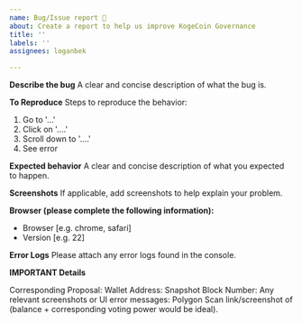 ```yaml
---
name: Bug/Issue report 🐛
about: Create a report to help us improve KogeCoin Governance
title: ''
labels: ''
assignees: loganbek

---
```


**Describe the bug**
A clear and concise description of what the bug is.

**To Reproduce**
Steps to reproduce the behavior:

1. Go to '...'
2. Click on '....'
3. Scroll down to '....'
4. See error

**Expected behavior**
A clear and concise description of what you expected to happen.

**Screenshots**
If applicable, add screenshots to help explain your problem.

**Browser (please complete the following information):**

- Browser [e.g. chrome, safari]
- Version [e.g. 22]

**Error Logs**
Please attach any error logs found in the console.

**IMPORTANT Details**

Corresponding Proposal: 
Wallet Address:
Snapshot Block Number:
Any relevant screenshots or UI error messages:
Polygon Scan link/screenshot of (balance + corresponding voting power would be ideal).

